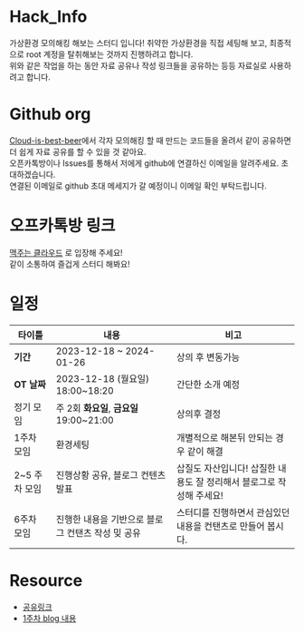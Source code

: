 # Hack_Info

가상환경 모의해킹 해보는 스터디 입니다! 취약한 가상환경을 직접 세팅해 보고, 최종적으로 root 계정을 탈취해보는 것까지 진행하려고 합니다.
<br>위와 같은 작업을 하는 동안 자료 공유나 작성 링크들을 공유하는 등등 자료실로 사용하려고 합니다.


# Github org

[Cloud-is-best-beer](https://github.com/Cloud-is-best-beer)에서 각자 모의해킹 할 때 만드는 코드들을 올려서 같이 공유하면 더 쉽게 자료 공유를 할 수 있을 것 같아요.
<br>오픈카톡방이나 Issues를 통해서 저에게 github에 연결하신 이메일을 알려주세요. 초대하겠습니다.
<br>연결된 이메일로 github 초대 메세지가 갈 예정이니 이메일 확인 부탁드립니다.

# 오프카톡방 링크

[맥주는 클라우드](https://open.kakao.com/o/go5bIMPf) 로 입장해 주세요!
<br>같이 소통하여 즐겁게 스터디 해봐요!

# 일정

|타이틀|내용|비고|
|---|---|---|
|**기간**| 2023-12-18 ~ 2024-01-26 | 상의 후 변동가능 |
|**OT 날짜**| 2023-12-18 (월요일) 18:00~18:20 | 간단한 소개 예정 |
|정기 모임| 주 2회 **화요일**, **금요일** 19:00~21:00 | 상의후 결정 |
| 1주차 모임 | 환경세팅 | 개별적으로 해본뒤 안되는 경우 같이 해결 |
| 2~5 주차 모임 | 진행상황 공유, 블로그 컨텐츠 발표 | 삽질도 자산입니다! 삽질한 내용도 잘 정리해서 블로그로 작성해 주세요! |
| 6주차 모임 | 진행한 내용을 기반으로 블로그 컨탠츠 작성 밎 공유 | 스터디를 진행하면서 관심있던 내용을 컨탠츠로 만들어 봅시다. |


# Resource

- [공유링크](https://github.com/Cloud-is-best-beer/Hack_Info/blob/main/resource/Link.md)
- [1주차 blog 내용](https://github.com/Cloud-is-best-beer/Hack_Info/blob/main/blog/week1.md)
